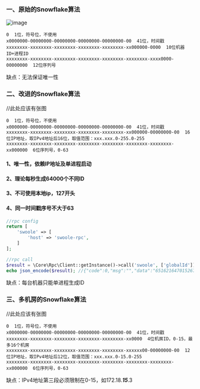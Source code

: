 ### 一、原始的Snowflake算法
![image](/uploads/976d0f8142d72d9acb0de62fd53db256/image.png)

```
0  1位，符号位，不使用
x0000000-00000000-00000000-00000000-00000000-00  41位，时间戳
xxxxxxxx-xxxxxxxx-xxxxxxxx-xxxxxxxx-xxxxxxxx-xx000000-0000  10位机器ID+进程ID 
xxxxxxxx-xxxxxxxx-xxxxxxxx-xxxxxxxx-xxxxxxxx-xxxxxxxx-xxxx0000-00000000  12位序列号
```
缺点：无法保证唯一性

### 二、改进的Snowflake算法

//此处应该有张图

```
0  1位，符号位，不使用
x0000000-00000000-00000000-00000000-00000000-00  41位，时间戳
xxxxxxxx-xxxxxxxx-xxxxxxxx-xxxxxxxx-xxxxxxxx-xx000000-00000000-00  16位IP地址，取IPv4地址后16位，取值范围：xxx.xxx.0-255.0-255
xxxxxxxx-xxxxxxxx-xxxxxxxx-xxxxxxxx-xxxxxxxx-xxxxxxxx-xxxxxxxx-xx000000  6位序列号，0-63
```

#### 1、唯一性，依赖IP地址及单进程启动

#### 2、理论每秒生成64000个不同ID

#### 3、不可使用本地ip，127开头

#### 4、同一时间戳序号不大于63

```php
//rpc config
return [
    'swoole' => [
        'host' => 'swoole-rpc',
    ]
];

//rpc call
$result = \Core\Rpc\Client::getInstance()->call('swoole', ['globalId']);
echo json_encode($result); //{"code":0,"msg":"","data":"6516216470152675648"}
```

缺点：每台机器只能单进程生成ID

### 三、多机房的Snowflake算法
//此处应该有张图

```
0  1位，符号位，不使用
x0000000-00000000-00000000-00000000-00000000-00  41位，时间戳
xxxxxxxx-xxxxxxxx-xxxxxxxx-xxxxxxxx-xxxxxxxx-xx0000  4位机房ID，0-15，最多16个机房
xxxxxxxx-xxxxxxxx-xxxxxxxx-xxxxxxxx-xxxxxxxx-xxxxxx00-00000000-00  12位IP地址，取IPv4地址后12位，取值范围：xxx.xxx.0-15.0-255
xxxxxxxx-xxxxxxxx-xxxxxxxx-xxxxxxxx-xxxxxxxx-xxxxxxxx-xxxxxxxx-xx000000  6位序列号，0-63
```

缺点：IPv4地址第三段必须限制在0-15，如172.18.***15***.3